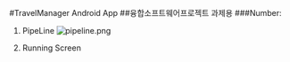<!-- Heading -->
#TravelManager Android App
##융합소프트웨어프로젝트 과제용
###Number:
1. PipeLine
![pipeline.png]()

2. Running Screen
